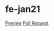 # fe-jan21
 [Preview](https://sherymishel.github.io/project-m/)
[Pull Request](https://github.com/sherymishel/project-m/pull/1/files)


